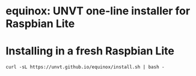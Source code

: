 # equinox: UNVT one-line installer for Raspbian Lite

# Installing in a fresh Raspbian Lite
```
curl -sL https://unvt.github.io/equinox/install.sh | bash -
```
